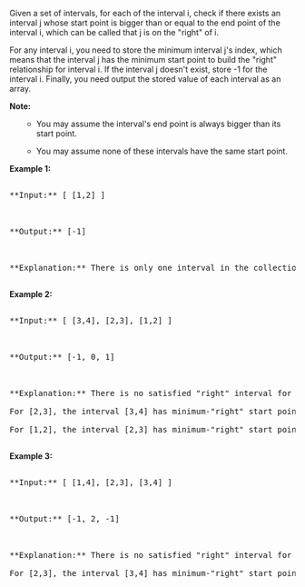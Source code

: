 

Given a set of intervals, for each of the interval i, check if there exists an interval j whose start point is bigger than or equal to the end point of the interval i, which can be called that j is on the "right" of i.



For any interval i, you need to store the minimum interval j's index, which means that the interval j has the minimum start point to build the "right" relationship for interval i. If the interval j doesn't exist, store -1 for the interval i. Finally, you need output the stored value of each interval as an array.


**Note:**<br />
<ol>
- You may assume the interval's end point is always bigger than its start point.
- You may assume none of these intervals have the same start point.
</ol>


**Example 1:**<br />
<pre>
**Input:** [ [1,2] ]

**Output:** [-1]

**Explanation:** There is only one interval in the collection, so it outputs -1.
</pre>


**Example 2:**<br />
<pre>
**Input:** [ [3,4], [2,3], [1,2] ]

**Output:** [-1, 0, 1]

**Explanation:** There is no satisfied "right" interval for [3,4].
For [2,3], the interval [3,4] has minimum-"right" start point;
For [1,2], the interval [2,3] has minimum-"right" start point.
</pre>


**Example 3:**<br />
<pre>
**Input:** [ [1,4], [2,3], [3,4] ]

**Output:** [-1, 2, -1]

**Explanation:** There is no satisfied "right" interval for [1,4] and [3,4].
For [2,3], the interval [3,4] has minimum-"right" start point.
</pre>

